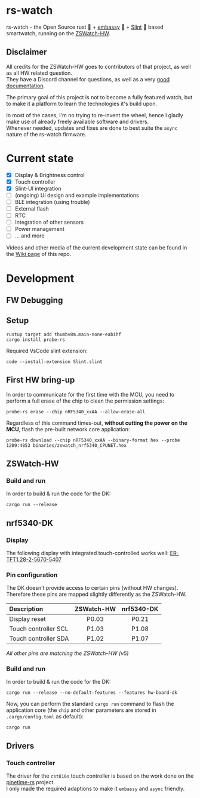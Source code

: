 # rs-watch
rs-watch - the Open Source rust &#x1F980; + [embassy](https://github.com/embassy-rs) &#x1FAF6; + [Slint](https://github.com/slint-ui) &#x1F680; based smartwatch, running on the [ZSWatch-HW](https://github.com/jakkra/ZSWatch-HW).

## Disclaimer
All credits for the ZSWatch-HW goes to contributors of that project, as well as all HW related question.<br>
They have a Discord channel for questions, as well as a very [good documentation](https://github.com/jakkra/ZSWatch/wiki).

The primary goal of this project is not to become a fully featured watch, but to make it a platform to learn the technologies it's build upon.

In most of the cases, I'm no trying to re-invent the wheel, hence I gladly make use of already freely available software and drivers.<br>
Whenever needed, updates and fixes are done to best suite the `async` nature of the rs-watch firmware.

# Current state

- [x] Display & Brightness control
- [x] Touch controller
- [x] Slint-UI integration
- [ ] (ongoing) UI design and example implementations
- [ ] BLE integration (using trouble)
- [ ] External flash
- [ ] RTC
- [ ] Integration of other sensors
- [ ] Power management
- [ ] ... and more

Videos and other media of the current development state can be found in the [Wiki page](https://github.com/igiona/rs-watch/wiki/rs%E2%80%90watch-development-state) of this repo.

# Development

## FW Debugging
## Setup

```shell
rustup target add thumbv8m.main-none-eabihf
cargo install probe-rs
```

Required VsCode slint extension:
```shell
code --install-extension Slint.slint
```

## First HW bring-up

In order to communicate for the first time with the MCU, you need to perform a full erase of the chip to clean the permission settings:

```shell
probe-rs erase --chip nRF5340_xxAA --allow-erase-all
```

Regardless of this command times-out, **without cutting the power on the MCU**, flash the pre-built network core application:

```shell
probe-rs download --chip nRF5340_xxAA --binary-format hex --probe 1209:4853 binaries/zswatch_nrf5340_CPUNET.hex 
```

## ZSWatch-HW
### Build and run

In order to build & run the code for the DK:
```shell
cargo run --release

```
## nrf5340-DK

### Display
The following display with integrated touch-controlled works well: [ER-TFT1.28-2-5670-5407](https://www.buydisplay.com/240x240-round-ips-tft-lcd-display-1-28-capacitive-touch-circle-screen)

### Pin configuration
The DK doesn't provide access to certain pins (without HW changes).<br>
Therefore these pins are mapped slightly differently as the ZSWatch-HW.

| Description          | ZSWatch-HW | nrf5340-DK |
| :------------------- | :--------: | :--------: |
| Display reset        |   P0.03    |   P0.21    |
| Touch controller SCL |   P1.03    |   P1.08    |
| Touch controller SDA |   P1.02    |   P1.07    |

*All other pins are matching the ZSWatch-HW (v5)*

### Build and run
In order to build & run the code for the DK:
```shell
cargo run --release --no-default-features --features hw-board-dk
```

Now, you can perform the standard `cargo run` command to flash the application core (the `chip` and other parameters are stored in `.cargo/config.toml` as default):

```shell
cargo run
```

## Drivers
### Touch controller
The driver for the `cst816s` touch controller is based on the work done on the [pinetime-rs](https://github.com/jonlamb-gh/pinetime-rs/) project.<br>
I only made the required adaptions to make it `embassy` and `async` friendly.
